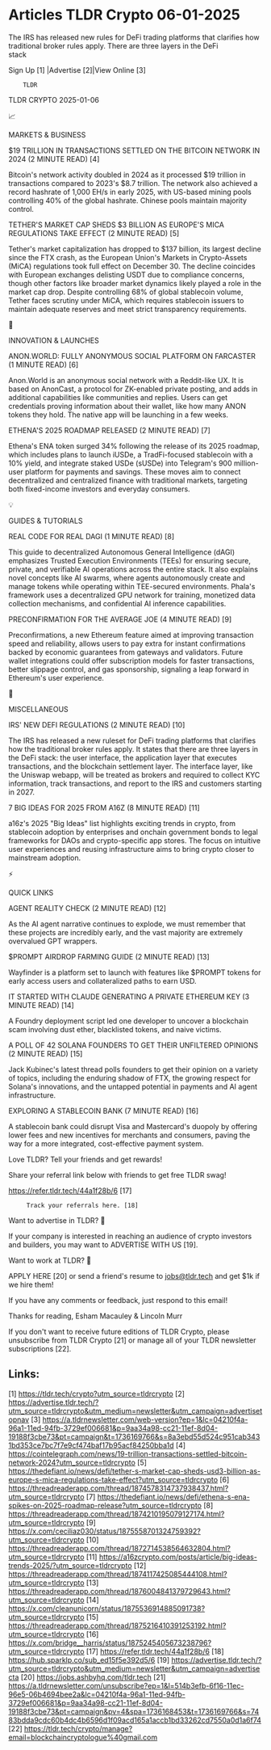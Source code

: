 # Articles TLDR Crypto 06-01-2025

The IRS has released new rules for DeFi trading platforms that
clarifies how traditional broker rules apply. There are three layers
in the DeFi
stack ‌ ‌ ‌ ‌ ‌ ‌ ‌ ‌ ‌ ‌ ‌ ‌ ‌ ‌ ‌ ‌ ‌ ‌ ‌ ‌ ‌ ‌ ‌ ‌ ‌ ‌  ‌ ‌ ‌ ‌ ‌ ‌ ‌ ‌ ‌ ‌ ‌ ‌ ‌ ‌ ‌ ‌ ‌ ‌ ‌ ‌ ‌ ‌ ‌ ‌ ‌ ‌ 


 Sign Up [1] |Advertise [2]|View Online [3] 

		TLDR 

TLDR CRYPTO 2025-01-06

📈 

MARKETS & BUSINESS

 $19 TRILLION IN TRANSACTIONS SETTLED ON THE BITCOIN NETWORK IN 2024
(2 MINUTE READ) [4] 

 Bitcoin's network activity doubled in 2024 as it processed $19
trillion in transactions compared to 2023's $8.7 trillion. The network
also achieved a record hashrate of 1,000 EH/s in early 2025, with
US-based mining pools controlling 40% of the global hashrate. Chinese
pools maintain majority control. 

 TETHER'S MARKET CAP SHEDS $3 BILLION AS EUROPE'S MICA REGULATIONS
TAKE EFFECT (2 MINUTE READ) [5] 

 Tether's market capitalization has dropped to $137 billion, its
largest decline since the FTX crash, as the European Union's Markets
in Crypto-Assets (MiCA) regulations took full effect on December 30.
The decline coincides with European exchanges delisting USDT due to
compliance concerns, though other factors like broader market dynamics
likely played a role in the market cap drop. Despite controlling 68%
of global stablecoin volume, Tether faces scrutiny under MiCA, which
requires stablecoin issuers to maintain adequate reserves and meet
strict transparency requirements. 

🚀 

INNOVATION & LAUNCHES

 ANON.WORLD: FULLY ANONYMOUS SOCIAL PLATFORM ON FARCASTER (1 MINUTE
READ) [6] 

 Anon.World is an anonymous social network with a Reddit-like UX. It
is based on AnonCast, a protocol for ZK-enabled private posting, and
adds in additional capabilities like communities and replies. Users
can get credentials proving information about their wallet, like how
many ANON tokens they hold. The native app will be launching in a few
weeks. 

 ETHENA'S 2025 ROADMAP RELEASED (2 MINUTE READ) [7] 

 Ethena's ENA token surged 34% following the release of its 2025
roadmap, which includes plans to launch iUSDe, a TradFi-focused
stablecoin with a 10% yield, and integrate staked USDe (sUSDe) into
Telegram's 900 million-user platform for payments and savings. These
moves aim to connect decentralized and centralized finance with
traditional markets, targeting both fixed-income investors and
everyday consumers. 

💡 

GUIDES & TUTORIALS

 REAL CODE FOR REAL DAGI (1 MINUTE READ) [8] 

 This guide to decentralized Autonomous General Intelligence (dAGI)
emphasizes Trusted Execution Environments (TEEs) for ensuring secure,
private, and verifiable AI operations across the entire stack. It also
explains novel concepts like AI swarms, where agents autonomously
create and manage tokens while operating within TEE-secured
environments. Phala's framework uses a decentralized GPU network for
training, monetized data collection mechanisms, and confidential AI
inference capabilities. 

 PRECONFIRMATION FOR THE AVERAGE JOE (4 MINUTE READ) [9] 

 Preconfirmations, a new Ethereum feature aimed at improving
transaction speed and reliability, allows users to pay extra for
instant confirmations backed by economic guarantees from gateways and
validators. Future wallet integrations could offer subscription models
for faster transactions, better slippage control, and gas sponsorship,
signaling a leap forward in Ethereum's user experience. 

🦄 

MISCELLANEOUS

 IRS' NEW DEFI REGULATIONS (2 MINUTE READ) [10] 

 The IRS has released a new ruleset for DeFi trading platforms that
clarifies how the traditional broker rules apply. It states that there
are three layers in the DeFi stack: the user interface, the
application layer that executes transactions, and the blockchain
settlement layer. The interface layer, like the Uniswap webapp, will
be treated as brokers and required to collect KYC information, track
transactions, and report to the IRS and customers starting in 2027. 

 7 BIG IDEAS FOR 2025 FROM A16Z (8 MINUTE READ) [11] 

 a16z's 2025 "Big Ideas" list highlights exciting trends in crypto,
from stablecoin adoption by enterprises and onchain government bonds
to legal frameworks for DAOs and crypto-specific app stores. The focus
on intuitive user experiences and reusing infrastructure aims to bring
crypto closer to mainstream adoption. 

⚡ 

QUICK LINKS

 AGENT REALITY CHECK (2 MINUTE READ) [12] 

 As the AI agent narrative continues to explode, we must remember that
these projects are incredibly early, and the vast majority are
extremely overvalued GPT wrappers. 

 $PROMPT AIRDROP FARMING GUIDE (2 MINUTE READ) [13] 

 Wayfinder is a platform set to launch with features like $PROMPT
tokens for early access users and collateralized paths to earn USD. 

 IT STARTED WITH CLAUDE GENERATING A PRIVATE ETHEREUM KEY (3 MINUTE
READ) [14] 

 A Foundry deployment script led one developer to uncover a blockchain
scam involving dust ether, blacklisted tokens, and naive victims. 

 A POLL OF 42 SOLANA FOUNDERS TO GET THEIR UNFILTERED OPINIONS (2
MINUTE READ) [15] 

 Jack Kubinec's latest thread polls founders to get their opinion on a
variety of topics, including the enduring shadow of FTX, the growing
respect for Solana's innovations, and the untapped potential in
payments and AI agent infrastructure. 

 EXPLORING A STABLECOIN BANK (7 MINUTE READ) [16] 

 A stablecoin bank could disrupt Visa and Mastercard's duopoly by
offering lower fees and new incentives for merchants and consumers,
paving the way for a more integrated, cost-effective payment system. 

Love TLDR? Tell your friends and get rewards!

 Share your referral link below with friends to get free TLDR swag! 

 https://refer.tldr.tech/44a1f28b/6 [17] 

		 Track your referrals here. [18] 

Want to advertise in TLDR? 📰

 If your company is interested in reaching an audience of crypto
investors and builders, you may want to ADVERTISE WITH US [19]. 

Want to work at TLDR? 💼

 APPLY HERE [20] or send a friend's resume to jobs@tldr.tech and get
$1k if we hire them! 

 If you have any comments or feedback, just respond to this email! 

Thanks for reading, 
Esham Macauley & Lincoln Murr 

If you don't want to receive future editions of TLDR Crypto, please
unsubscribe from TLDR Crypto [21] or manage all of your TLDR
newsletter subscriptions [22]. 

 

Links:
------
[1] https://tldr.tech/crypto?utm_source=tldrcrypto
[2] https://advertise.tldr.tech/?utm_source=tldrcrypto&utm_medium=newsletter&utm_campaign=advertisetopnav
[3] https://a.tldrnewsletter.com/web-version?ep=1&lc=04210f4a-96a1-11ed-94fb-3729ef006681&p=9aa34a98-cc21-11ef-8d04-19188f3cbe73&pt=campaign&t=1736169766&s=8a3ebd55d524c951cab3431bd353ce7bc7f7e9cf474baf17b95acf84250bba1d
[4] https://cointelegraph.com/news/19-trillion-transactions-settled-bitcoin-network-2024?utm_source=tldrcrypto
[5] https://thedefiant.io/news/defi/tether-s-market-cap-sheds-usd3-billion-as-europe-s-mica-regulations-take-effect?utm_source=tldrcrypto
[6] https://threadreaderapp.com/thread/1874578314737938437.html?utm_source=tldrcrypto
[7] https://thedefiant.io/news/defi/ethena-s-ena-spikes-on-2025-roadmap-release?utm_source=tldrcrypto
[8] https://threadreaderapp.com/thread/1874210195079127174.html?utm_source=tldrcrypto
[9] https://x.com/ceciliaz030/status/1875558701324759392?utm_source=tldrcrypto
[10] https://threadreaderapp.com/thread/1872714538564632804.html?utm_source=tldrcrypto
[11] https://a16zcrypto.com/posts/article/big-ideas-trends-2025/?utm_source=tldrcrypto
[12] https://threadreaderapp.com/thread/1874117425085444108.html?utm_source=tldrcrypto
[13] https://threadreaderapp.com/thread/1876004841379729643.html?utm_source=tldrcrypto
[14] https://x.com/cleanunicorn/status/1875536914885091738?utm_source=tldrcrypto
[15] https://threadreaderapp.com/thread/1875216410391253192.html?utm_source=tldrcrypto
[16] https://x.com/bridge__harris/status/1875245405673238796?utm_source=tldrcrypto
[17] https://refer.tldr.tech/44a1f28b/6
[18] https://hub.sparklp.co/sub_ed15f5e392d5/6
[19] https://advertise.tldr.tech/?utm_source=tldrcrypto&utm_medium=newsletter&utm_campaign=advertisecta
[20] https://jobs.ashbyhq.com/tldr.tech
[21] https://a.tldrnewsletter.com/unsubscribe?ep=1&l=514b3efb-6f16-11ec-96e5-06b4694bee2a&lc=04210f4a-96a1-11ed-94fb-3729ef006681&p=9aa34a98-cc21-11ef-8d04-19188f3cbe73&pt=campaign&pv=4&spa=1736168453&t=1736169766&s=7483bdda9cdc60b4dc4b6596d1f09acd165a1accb1bd33262cd7550a0d1a6f74
[22] https://tldr.tech/crypto/manage?email=blockchaincryptologue%40gmail.com
